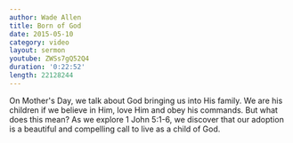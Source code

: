 ```yaml
---
author: Wade Allen
title: Born of God
date: 2015-05-10
category: video
layout: sermon
youtube: ZWSs7gQ52Q4
duration: '0:22:52'
length: 22128244
---
```


On Mother's Day, we talk about God bringing us into His family. We are his children if we believe in Him, love Him and obey his commands. But what does this mean? As we explore 1 John 5:1-6, we discover that our adoption is a beautiful and compelling call to live as a child of God.
